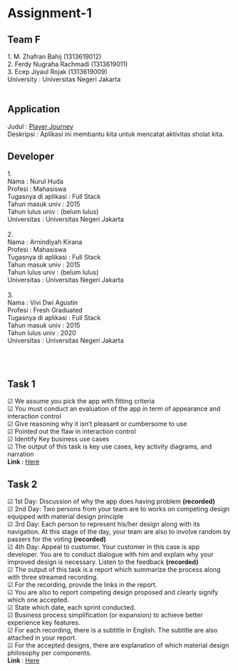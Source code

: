 # Assignment-1
<p>
 <h2> Team F </h2>
  1.  M. Zhafran Bahij (1313619012) <br>
  2.  Ferdy Nugraha Rachmadi (1313619011) <br>
  3.  Ecep Jiyaul Rojak (1313619009) <br>
 University : Universitas Negeri Jakarta <br><br>
</p>
<h2> Application </h2>
Judul : <a href="https://play.google.com/store/apps/details?id=edu.mobcom.pj">Player Journey </a> <br>
Deskripsi : Aplikasi ini membantu kita untuk mencatat aktivitas sholat kita.<br>

 <h2> Developer </h2>
<p>
1. <br> 
Nama : Nurul Huda <br>
Profesi : Mahasiswa <br>
Tugasnya di aplikasi : Full Stack <br>
Tahun masuk univ : 2015 <br>
Tahun lulus univ : (belum lulus)<br>
Universitas : Universitas Negeri Jakarta<br><br>
2. <br>
Nama : Arnindiyah Kirana<br>
Profesi : Mahasiswa<br>
Tugasnya di aplikasi : Full Stack<br>
Tahun masuk univ : 2015<br>
Tahun lulus univ : (belum lulus)<br>
Universitas : Universitas Negeri Jakarta<br><br>
3. <br>
Nama : Vivi Dwi Agustin<br>
Profesi : Fresh Graduated<br>
Tugasnya di aplikasi : Full Stack<br>
Tahun masuk univ : 2015<br>
Tahun lulus univ : 2020<br>
Universitas : Universitas Negeri Jakarta<br><br>
</p><br>

 <h2> Task 1 </h2>
<p>
  &#9745 We assume you pick the app with fitting criteria <br>
  &#9745 You must conduct an evaluation of the app in term of appearance and interaction control <br>
  &#9745 Give reasoning why it isn’t pleasant or cumbersome to use <br>
  &#9745 Pointed out the flaw in interaction control <br>
  &#9745 Identify Key business use cases <br>
  &#9745 The output of this task is key use cases, key activity diagrams, and narration <br>
  <b>Link </b> : <a href="https://github.com/Group-F-HCI/Assignment-1/tree/hw2/Task01-Report">Here</a>
</p>

 <h2> Task 2 </h2>
<p> 
  &#9745 1st Day: Discussion of why the app does having problem <b>(recorded)</b> <br>
  &#9745 2nd Day: Two persons from your team are to works on competing design equipped with material design principle <br>
  &#9745 3rd Day: Each person to represent his/her design along with its navigation. At this stage of the day, your team are also to involve random by passers for the voting <b>(recorded)</b> <br>
  &#9745 4th Day: Appeal to customer. Your customer in this case is app developer. You are to conduct dialogue with him and explain why your improved design is necessary. Listen to the feedback <b>(recorded)</b> <br>
  &#9745 The output of this task is a report which summarize the process along with three streamed recording. <br>
  &#9745 For the recording, provide the links in the report. <br>
  &#9745 You are also to report competing design proposed and clearly signify which one accepted. <br>
  &#9745 State which date, each sprint conducted. <br>
  &#9745 Business process simplification (or expansion) to achieve better experience key features. <br>
  &#9745 For each recording, there is a subtitle in English. The subtitle are also attached in your report. <br>
  &#9745 For the accepted designs, there are explanation of which material design philosophy per components. <br>
  <b>Link  </b> : <a href="https://github.com/Group-F-HCI/Assignment-1/tree/hw2/Task02-Report">Here</a>
</p>
 
